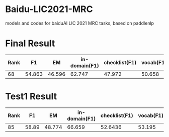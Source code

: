 # Baidu-LIC2021-MRC
models and codes for baiduAI LIC 2021 MRC tasks, based on paddlenlp

# Final Result
| Rank | F1 |	EM	| in-domain(F1)	| checklist(F1)	| vocab(F1)	| phrase(F1)	| semantic-role(F1)	| fault-tolerant(F1) |	reasoning(F1) | 
| --- | --- | --- | --- | --- | --- | --- | --- | --- | --- |  
| 68 | 54.863	| 46.596 | 62.747 |	47.972	| 50.658	| 55.706	| 44.278 | 47.15	| 42.068 |




# Test1 Result
| Rank | F1 |	EM	| in-domain(F1)	| checklist(F1)	| vocab(F1)	| phrase(F1)	| semantic-role(F1)	| fault-tolerant(F1) |	reasoning(F1) | 
| --- | --- | --- | --- | --- | --- | --- | --- | --- | --- |  
| 85 | 58.89	| 48.774 | 66.659 |	52.6436	| 53.195	| 61.625	| 55.01 | 44.996	| 48.392 |
